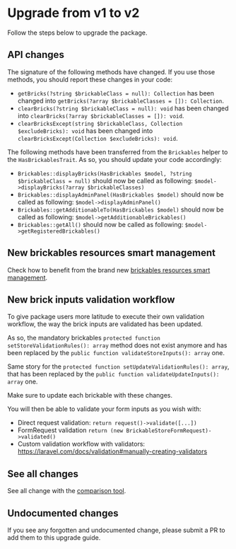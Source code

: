 # Upgrade from v1 to v2

Follow the steps below to upgrade the package.

## API changes

The signature of the following methods have changed. If you use those methods, you should report these changes in your code:
* `getBricks(?string $brickableClass = null): Collection` has been changed into `getBricks(?array $brickableClasses = []): Collection`.
* `clearBricks(?string $brickableClass = null): void` has been changed into `clearBricks(?array $brickableClasses = []): void`.
* `clearBricksExcept(string $brickableClass, Collection $excludeBricks): void` has been changed into `clearBricksExcept(Collection $excludeBricks): void`.

The following methods have been transferred from the `Brickables` helper to the `HasBrickablesTrait`. As so, you should update your code accordingly:
* `Brickables::displayBricks(HasBrickables $model, ?string $brickableClass = null)` should now be called as following: `$model->displayBricks(?array $brickableClasses)`
* `Brickables::displayAdminPanel(HasBrickables $model)` should now be called as following: `$model->displayAdminPanel()`
* `Brickables::getAdditionableTo(HasBrickables $model)` should now be called as following: `$model->getAdditionableBrickables()`
* `Brickables::getAll()` should now be called as following: `$model->getRegisteredBrickables()`

## New brickables resources smart management

Check how to benefit from the brand new [brickables resources smart management](../../README.md#define-brickable-css-and-js-resources).

## New brick inputs validation workflow

To give package users more latitude to execute their own validation workflow, the way the brick inputs are validated has been updated.

As so, the mandatory brickables `protected function setStoreValidationRules(): array` method does not exist anymore and has been replaced by the `public function validateStoreInputs(): array` one.

Same story for the `protected function setUpdateValidationRules(): array`, that has been replaced by the `public function validateUpdateInputs(): array` one.

Make sure to update each brickable with these changes.

You will then be able to validate your form inputs as you wish with:
* Direct request validation: `return request()->validate([...])`
* FormRequest validation `return (new BrickableStoreFormRequest)->validated()`
* Custom validation workflow with validators: https://laravel.com/docs/validation#manually-creating-validators

## See all changes

See all change with the [comparison tool](https://github.com/Okipa/laravel-brickables/compare/1.1.0...2.0.0).

## Undocumented changes

If you see any forgotten and undocumented change, please submit a PR to add them to this upgrade guide.
